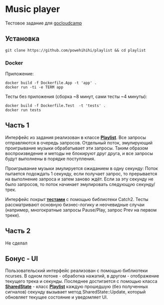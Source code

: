 # Music player
Тестовое задание для [gocloudcamp](https://github.com/gocloudcamp/test-assignment)

## Установка
```
git clone https://github.com/powehihihi/playlist && cd playlist
```
### Docker
Приложение:
```
docker build -f Dockerfile.App -t 'app' .
docker run -ti -e TERM app
```
Тесты без приложения (сборка ~8 минут, сами тесты ~4 минуты):
```
docker build -f Dockerfile.Test  -t 'tests' .
docker run tests
```

## Часть 1
Интерфейс из задания реализован в классе [**Playlist**](src/playlist.hpp).
Все запросы отправляются в очередь запросов. Отдельный поток, эмулирующий проигрывание музыки обрабатывает эти запросы. Таким образом воспроизведение и методы не блокируют друг друга, и все запросы будут выполнены в порядке поступления.

Проигрывание музыки эмулируется ожиданием в одну секунду: 
Поток пытается подождать 1 секунду, если получает запрос, то прерывается на выполнение запроса и затем заново ждёт. 
Если за эту секунду не было запросов, то поток начинает эмулировать следующую секунду/трек.

Интерфейс покрыт [**тестами**](test/test.cpp) с помощью библиотеки Catch2. Тесты рассматривают основную бизнес-логику и неочевидные случаи (например, многократные запросы Pause/Play, запрос Prev на первом треке).

## Часть 2
Не сделал

## Бонус - UI
Пользовательский интерфейс реализован с помощью библиотеки ncurses. В одном потоке - обработка нажатий, в другом - отображение текущего трека и секунды. Последнее достигается с помощью класса [**SharedState**](src/SgaredState.cpp) - класс [**Playlist**](src/playlist.hpp) каждую прошедшую (без полученных сигналов) секунду вызывает метод SharedState::Update, который обновляет текущее состояние и уведомляет UI.
